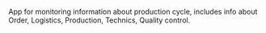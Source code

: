 App for monitoring information about production cycle, includes info about Order, Logistics, Production, Technics, Quality control.<br/><br/>
